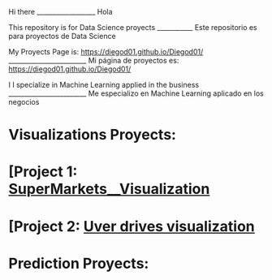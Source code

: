 Hi there                  __________________                         Hola 

This repository is for Data Science proyects  ___________          Este repositorio es para proyectos de Data Science


My Proyects Page is: https://diegod01.github.io/Diegod01/   ________________________       Mi página de proyectos es: https://diegod01.github.io/Diegod01/       

I I specialize in Machine Learning applied in the business    ________________________      Me especializo en Machine Learning aplicado en los negocios

# Visualizations Proyects:
# [Project 1: [SuperMarkets__Visualization](https://github.com/Diegod01/Portafolio-Briefcase/blob/main/SuperMarkets__Visualization.ipynb)

# [Project 2: [Uver drives visualization](https://github.com/Diegod01/Portafolio-Briefcase/blob/main/Uber.ipynb)





# Prediction Proyects:



